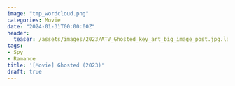 ```yaml
---
image: "tmp_wordcloud.png"
categories: Movie
date: "2024-01-31T00:00:00Z"
header:
  teaser: /assets/images/2023/ATV_Ghosted_key_art_big_image_post.jpg.large_2x.jpg
tags:
- Spy
- Ramance
title: '[Movie] Ghosted (2023)'
draft: true
---
```

